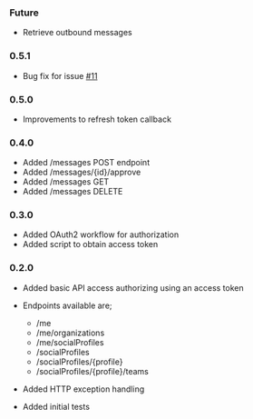 ### Future

- Retrieve outbound messages

### 0.5.1

- Bug fix for issue [#11](https://github.com/ciaranmccormick/hootsweet/issues/11)

### 0.5.0

- Improvements to refresh token callback

### 0.4.0

- Added /messages POST endpoint
- Added /messages/{id}/approve
- Added /messages GET
- Added /messages DELETE

### 0.3.0

- Added OAuth2 workflow for authorization
- Added script to obtain access token

### 0.2.0

- Added basic API access authorizing using an access token
- Endpoints available are;

  - /me
  - /me/organizations
  - /me/socialProfiles
  - /socialProfiles
  - /socialProfiles/{profile}
  - /socialProfiles/{profile}/teams

- Added HTTP exception handling
- Added initial tests
